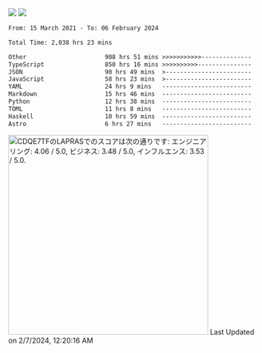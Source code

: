 <div>
  <img src="https://github-readme-stats.vercel.app/api?username=naporin0624&count_private=true&show_icons=true" />
  <img src="https://github-readme-stats.vercel.app/api/top-langs/?username=naporin0624&layout=compact&hide=css" />
  <!--START_SECTION:waka-->

```txt
From: 15 March 2021 - To: 06 February 2024

Total Time: 2,038 hrs 23 mins

Other                      908 hrs 51 mins >>>>>>>>>>>--------------   44.59 %
TypeScript                 850 hrs 16 mins >>>>>>>>>>---------------   41.71 %
JSON                       90 hrs 49 mins  >------------------------   04.46 %
JavaScript                 58 hrs 23 mins  >------------------------   02.86 %
YAML                       24 hrs 9 mins   -------------------------   01.19 %
Markdown                   15 hrs 46 mins  -------------------------   00.77 %
Python                     12 hrs 38 mins  -------------------------   00.62 %
TOML                       11 hrs 8 mins   -------------------------   00.55 %
Haskell                    10 hrs 59 mins  -------------------------   00.54 %
Astro                      6 hrs 27 mins   -------------------------   00.32 %
```

<!--END_SECTION:waka-->
  
  <!--START_SECTION:lapras-card-->
<p ><a href="https://lapras.com/public/CDQE7TF" target="_blank" rel="noopener noreferrer"><img alt="CDQE7TFのLAPRASでのスコアは次の通りです: エンジニアリング: 4.06 / 5.0, ビジネス: 3.48 / 5.0, インフルエンス: 3.53 / 5.0." src="https://lapras-card-generator.vercel.app/api/svg?e=4.06&b=3.48&i=3.53&b1=%23232323&b2=%236d6d6d&i1=%23212121&i2=%23818181&l=ja" width="400" ></a>  
Last Updated on 2/7/2024, 12:20:16 AM</p>
<!--END_SECTION:lapras-card-->
</div>
